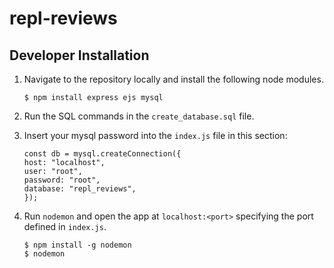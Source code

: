 # repl-reviews

## Developer Installation

1.  Navigate to the repository locally and install the following node modules.

        $ npm install express ejs mysql

2.  Run the SQL commands in the `create_database.sql` file.
3.  Insert your mysql password into the `index.js` file in this section:

        const db = mysql.createConnection({
        host: "localhost",
        user: "root",
        password: "root",
        database: "repl_reviews",
        });

4.  Run `nodemon` and open the app at `localhost:<port>` specifying the port defined in `index.js`.

        $ npm install -g nodemon
        $ nodemon
